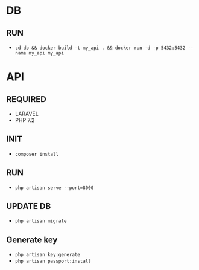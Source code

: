 # DB

## RUN
- ````cd db && docker build -t my_api . && docker run -d -p 5432:5432 --name my_api my_api````

# API 

## REQUIRED

- LARAVEL 
- PHP 7.2

## INIT
- ````composer install````

## RUN 
- ````php artisan serve --port=8000````

## UPDATE DB

- ````php artisan migrate````

## Generate key
- ````php artisan key:generate````
- ````php artisan passport:install````